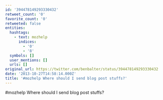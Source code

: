 ```yaml
---
id: '394478149293330432'
retweet_count: '0'
favorite_count: '0'
retweeted: false
entities:
  hashtags:
    - text: mozhelp
      indices:
        - '0'
        - '8'
  symbols: []
  user_mentions: []
  urls: []
original_url: https://twitter.com/benbalter/status/394478149293330432
date: '2013-10-27T14:58:14.000Z'
title: '#mozhelp Where should I send blog post stuffs?'
---
```


#mozhelp Where should I send blog post stuffs?